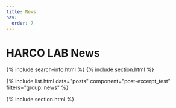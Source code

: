 ```yaml
---
title: News
nav:
  order: 7
---
```


# <i class="fas fa-bell"></i> **HARCO LAB News**
{% include search-info.html %}
{% include section.html %}


{%
  include list.html
  data="posts"
  component="post-excerpt_test" 
  filters="group: news"
%}

{% include section.html %}



<!-- ## News Name

Example List
{% include list.html component="card" data="tools" filters="group: previous" %}

{% include section.html %}

## Site or Datas

{% include list.html component="card" data="tools" filters="group: others" %} -->
